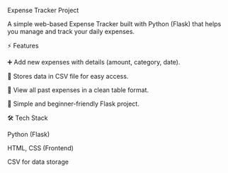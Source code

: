 Expense Tracker Project



A simple web-based Expense Tracker built with Python (Flask) that helps you manage and track your daily expenses.



⚡ Features



➕ Add new expenses with details (amount, category, date).



📂 Stores data in CSV file for easy access.



👀 View all past expenses in a clean table format.



🧮 Simple and beginner-friendly Flask project.



🛠️ Tech Stack



Python (Flask)



HTML, CSS (Frontend)



CSV for data storage

